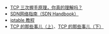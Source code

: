 
- [TCP 三次握手原理，你真的理解吗？](https://mp.weixin.qq.com/s/yH3PzGEFopbpA-jw4MythQ)
- [SDN网络指南（SDN Handbook）](https://sdn.feisky.xyz/)
- [iptable 教程](http://homes.di.unimi.it/sisop/qemu/iptables-tutorial.pdf)
- [TCP 的那些事儿（上）](https://coolshell.cn/articles/11564.html)、[TCP 的那些事儿（下）](https://coolshell.cn/articles/11609.html)